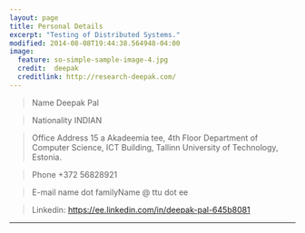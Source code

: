 ```yaml
---
layout: page
title: Personal Details
excerpt: "Testing of Distributed Systems."
modified: 2014-08-08T19:44:38.564948-04:00
image:
  feature: so-simple-sample-image-4.jpg
  credit:  deepak
  creditlink: http://research-deepak.com/
---
```


> Name	Deepak Pal

> Nationality	INDIAN	

> Office Address	15 a Akadeemia tee, 4th Floor Department of Computer Science, ICT Building, Tallinn University of Technology, Estonia.

> Phone	+372 56828921

> E-mail	name dot familyName @ ttu dot ee

> Linkedin:	https://ee.linkedin.com/in/deepak-pal-645b8081

---
